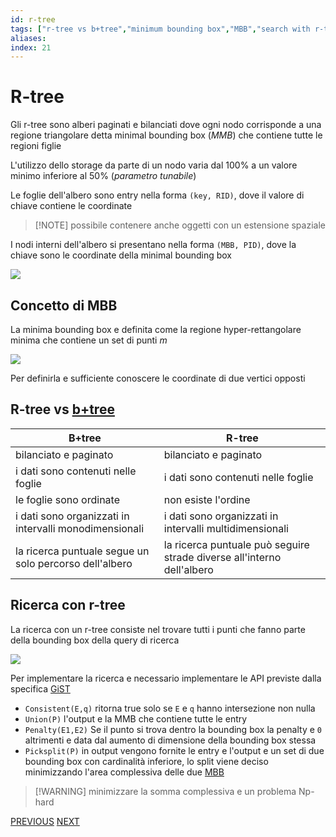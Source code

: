 ```yaml
---
id: r-tree
tags: ["r-tree vs b+tree","minimum bounding box","MBB","search with r-tree"]
aliases: 
index: 21
---
```


# R-tree

Gli r-tree sono alberi paginati e bilanciati dove ogni nodo corrisponde a una regione triangolare detta minimal bounding box (*MMB*) che contiene tutte le regioni figlie

L'utilizzo dello storage da parte di un nodo varia dal $100\%$ a un valore minimo inferiore al $50\%$ (*parametro tunabile*)

Le foglie dell'albero sono entry nella forma  `(key, RID)`, dove il valore di chiave contiene le coordinate
>[!NOTE] possibile contenere anche oggetti con un estensione spaziale

I nodi interni dell'albero si presentano nella forma `(MBB, PID)`, dove la chiave sono le coordinate della minimal bounding box

![](tecnologie_basi_dati/Pasted%20image%2020250216184643.png)

## Concetto di MBB

La minima bounding box e definita come la regione hyper-rettangolare minima che contiene un set di punti $m$

![](tecnologie_basi_dati/Pasted%20image%2020250216184057.png)

Per definirla e sufficiente conoscere le coordinate di due vertici opposti

## R-tree vs [b+tree](tecnologie_basi_dati/b+tree.md)


| B+tree                                                 | R-tree                                                                 |
| ------------------------------------------------------ | ---------------------------------------------------------------------- |
| bilanciato e paginato                                  | bilanciato e paginato                                                  |
| i dati sono contenuti nelle foglie                     | i dati sono contenuti nelle foglie                                     |
| le foglie sono ordinate                                | non esiste l'ordine                                                    |
| i dati sono organizzati in intervalli monodimensionali | i dati sono organizzati in intervalli multidimensionali                |
| la ricerca puntuale segue un solo percorso dell'albero | la ricerca puntuale può seguire strade diverse all'interno dell'albero |

## Ricerca con r-tree

La ricerca con un r-tree consiste nel trovare tutti i punti che fanno parte della bounding box della query di ricerca

![](tecnologie_basi_dati/Pasted%20image%2020250218100138.png)

Per implementare la ricerca e necessario implementare le API previste dalla specifica [GiST](tecnologie_basi_dati/GiST.md)

- `Consistent(E,q)` ritorna true solo se `E` e `q` hanno intersezione non nulla
- `Union(P)` l'output e la MMB che contiene tutte le entry
-  `Penalty(E1,E2)` Se il punto si trova dentro la bounding box la penalty e `0` altrimenti e data dal aumento di dimensione della bounding box stessa
- `Picksplit(P)` in output vengono fornite le entry e l'output e un set di due bounding box con cardinalità inferiore, lo split viene deciso minimizzando l'area complessiva delle due [MBB](#Concetto%20di%20MBB)
>[!WARNING] minimizzare la somma complessiva e un problema Np-hard  

[PREVIOUS](pages/indici_multidimensionali.md) [NEXT](tecnologie_basi_dati/pages/top_k_queries.md)
